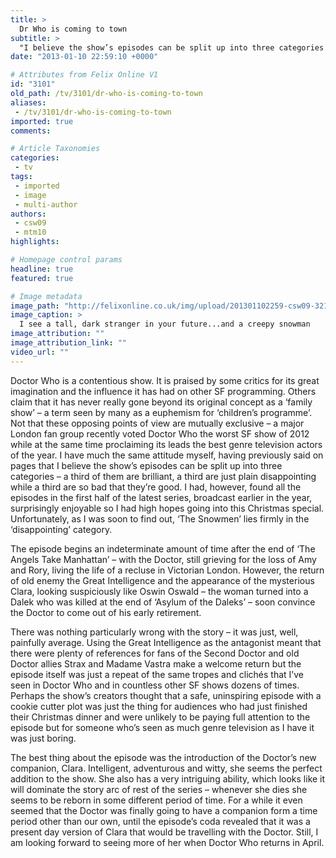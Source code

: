 ```yaml
---
title: >
  Dr Who is coming to town
subtitle: >
  "I believe the show’s episodes can be split up into three categories – a third of them are brilliant, a third are just plain disappointing while a third are so bad that they’re good"
date: "2013-01-10 22:59:10 +0000"

# Attributes from Felix Online V1
id: "3101"
old_path: /tv/3101/dr-who-is-coming-to-town
aliases:
 - /tv/3101/dr-who-is-coming-to-town
imported: true
comments:

# Article Taxonomies
categories:
 - tv
tags:
 - imported
 - image
 - multi-author
authors:
 - csw09
 - mtm10
highlights:

# Homepage control params
headline: true
featured: true

# Image metadata
image_path: "http://felixonline.co.uk/img/upload/201301102259-csw09-3216365-high-doctor-who-christmas-special-2012.jpg"
image_caption: >
  I see a tall, dark stranger in your future...and a creepy snowman
image_attribution: ""
image_attribution_link: ""
video_url: ""
---
```


Doctor Who is a contentious show. It is praised by some critics for its great imagination and the influence it has had on other SF programming. Others claim that it has never really gone beyond its original concept as a ‘family show’ – a term seen by many as a euphemism for ‘children’s programme’. Not that these opposing points of view are mutually exclusive – a major London fan group recently voted Doctor Who the worst SF show of 2012 while at the same time proclaiming its leads the best genre television actors of the year. I have much the same attitude myself, having previously said on pages that I believe the show’s episodes can be split up into three categories – a third of them are brilliant, a third are just plain disappointing while a third are so bad that they’re good. I had, however, found all the episodes in the first half of the latest series, broadcast earlier in the year, surprisingly enjoyable so I had high hopes going into this Christmas special. Unfortunately, as I was soon to find out, ‘The Snowmen’ lies firmly in the ‘disappointing’ category.

The episode begins an indeterminate amount of time after the end of ‘The Angels Take Manhattan’ – with the Doctor, still grieving for the loss of Amy and Rory, living the life of a recluse in Victorian London. However, the return of old enemy the Great Intelligence and the appearance of the mysterious Clara, looking suspiciously like Oswin Oswald – the woman turned into a Dalek who was killed at the end of ‘Asylum of the Daleks’ – soon convince the Doctor to come out of his early retirement.

There was nothing particularly wrong with the story – it was just, well, painfully average. Using the Great Intelligence as the antagonist meant that there were plenty of references for fans of the Second Doctor and old Doctor allies Strax and Madame Vastra make a welcome return but the episode itself was just a repeat of the same tropes and clichés that I’ve seen in Doctor Who and in countless other SF shows dozens of times. Perhaps the show’s creators thought that a safe, uninspiring episode with a cookie cutter plot was just the thing for audiences who had just finished their Christmas dinner and were unlikely to be paying full attention to the episode but for someone who’s seen as much genre television as I have it was just boring.

The best thing about the episode was the introduction of the Doctor’s new companion, Clara. Intelligent, adventurous and witty, she seems the perfect addition to the show. She also has a very intriguing ability, which looks like it will dominate the story arc of rest of the series – whenever she dies she seems to be reborn in some different period of time. For a while it even seemed that the Doctor was finally going to have a companion form a time period other than our own, until the episode’s coda revealed that it was a present day version of Clara that would be travelling with the Doctor. Still, I am looking forward to seeing more of her when Doctor Who returns in April.
